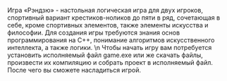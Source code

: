 Игра «Рэндзю» - настольная логическая игра для двух игроков, спортивный вариант крестиков-ноликов до пяти в ряд, сочетающая в себе, кроме спортивных элементов, также элементы искусства и философии. Для создания игры требуются знания основ программирования на С++, понимание алгоритмов искусственного интеллекта, а также логики. \n
Чтобы начать игру вам потребуется установить исполняемый файл game.exe или же скачать файлы, произвести их компиляцию и собрать проект в исполняемый файл. После чего вы сможете насладиться игрой.
